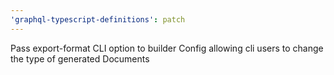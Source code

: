 ```yaml
---
'graphql-typescript-definitions': patch
---
```


Pass export-format CLI option to builder Config allowing cli users to change the type of generated Documents

